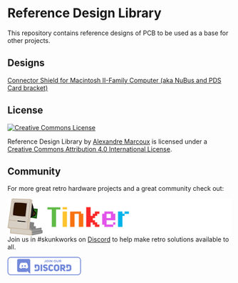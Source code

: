# Reference Design Library

This repository contains reference designs of PCB to be used as a base for other projects. 



## Designs

[Connector Shield for Macintosh II-Family Computer \(aka NuBus and PDS Card bracket\)](Connector%20Shield%20for%20Macintosh%20II-Family%20Computer)



## License

<a rel="license" href="http://creativecommons.org/licenses/by/4.0/"><img alt="Creative Commons License" style="border-width:0" src="https://i.creativecommons.org/l/by/4.0/88x31.png" /></a>

<span xmlns:dct="http://purl.org/dc/terms/" property="dct:title">Reference Design Library</span> by <a xmlns:cc="http://creativecommons.org/ns#" href="https://github.com/alxlab-zone66x/Reference_Design_Library/tree/main" property="cc:attributionName" rel="cc:attributionURL">Alexandre Marcoux</a> is licensed under a <a rel="license" href="http://creativecommons.org/licenses/by/4.0/">Creative Commons Attribution 4.0 International License</a>.



## Community

For more great retro hardware projects and a great community check out:

[<img src="docs\tinker_different_sat_rev_600.png" alt="Tinker Different" style="float: left;" />](https://tinkerdifferent.com/)









Join us in #skunkworks on [Discord](https://discord.gg/GKcvtgU7P9) to help make retro solutions available to all.

[<img src="docs\discordbanner.png" alt="Discord Open Retro SCSI skunkworks" style="float: left;" />](https://discord.gg/GKcvtgU7P9)



